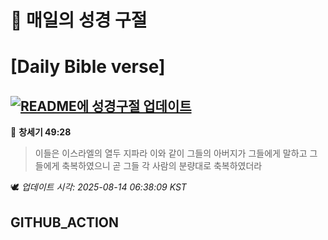 # 🙏 매일의 성경 구절
# [Daily Bible verse]
## [![README에 성경구절 업데이트](https://github.com/DONGSUKA/first_test/actions/workflows/update-readme-bible.yml/badge.svg)](https://github.com/DONGSUKA/first_test/actions/workflows/update-readme-bible.yml)
<!-- START_BIBLE_VERSE -->
📖 **창세기 49:28**
> 이들은 이스라엘의 열두 지파라 이와 같이 그들의 아버지가 그들에게 말하고 그들에게 축복하였으니 곧 그들 각 사람의 분량대로 축복하였더라

🕊️ _업데이트 시각: 2025-08-14 06:38:09 KST_
  <!-- END_BIBLE_VERSE -->
## GITHUB_ACTION
